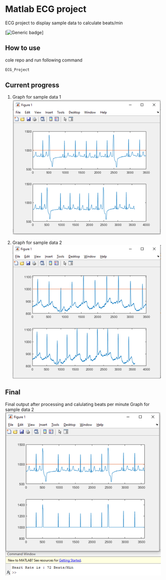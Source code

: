 # Matlab ECG project
ECG project to display sample data to calculate beats/min

[![Generic badge](https://img.shields.io/badge/<Status>-<Completed>-<COLOR>.svg)]

## How to use 
cole repo and run following command
```bash
ECG_Project
```

## Current progress
1. Graph for sample data 1
![alt text](img/graph.png "Current graping output of sample data 1")

2. Graph for sample data 2
![alt text](img/graph2.png "Current graping output of sample data 2")



## Final
Final output after processing and calulating beats per minute
Graph for sample data 2
![alt text](img/heartrate.png "Current graping output of sample data 2")
